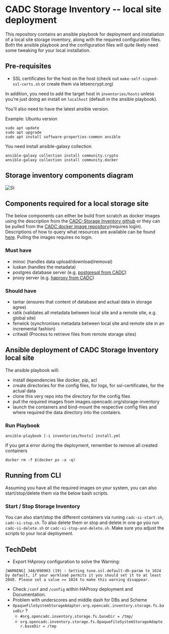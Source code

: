 # CADC Storage Inventory -- local site deployment
This repository contains an ansible playbook for deployment and instatiation of a local site storage inventory, along with the required configuration files. Both the ansible playbook and the configuration files will quite likely need some tweaking for your local installation.
## Pre-requisites
- SSL certificates for the host on the host (check out `make-self-signed-ssl-certs.sh` or create them via letsencrypt.org)

In addition, you need to add the target host in `inventories/hosts` unless you're just doing an install on `localhost` (default in the ansible playbook).

You'll also need to have the latest ansible version.

Example: Ubuntu version
```
sudo apt update
sudo apt upgrade
sudo apt install software-properties-common ansible
```
You need install ansible-galaxy collection
```
ansible-galaxy collection install community.crypto
ansible-galaxy collection install community.docker
```

## Storage inventory components diagram

![SI](https://github.com/opencadc/storage-inventory/raw/master/docs/storage-site.png)

## Components required for a local storage site
The below components can either be build from scratch as docker images using the description from the [CADC-Storage Inventory github](https://github.com/opencadc/storage-inventory) or they can be pulled from the [CADC docker image repository](https://images.opencadc.org/)(requires login). Descriptions of how to query what resources are available can be found [here](https://www.opencadc.org/storage-inventory/ops/). Pulling the images requires no login.

### Must have
 - minoc (handles data upload/download/removal)
 - luskan (handles the metadata)
 - postgres database server (e.g. [postgresql from CADC](https://github.com/opencadc/docker-base/tree/master/cadc-postgresql-dev))
 - proxy server (e.g. [haproxy from CADC](https://github.com/opencadc/docker-base/tree/master/cadc-haproxy-dev))

### Should have
 - tantar (ensures that content of database and actual data in storage agree)
 - ratik (validates all metadata between local site and a remote site, e.g. global site)
 - fenwick (synchronises metadata between local site and remote site in an incremental fashion)
 - critwall (Process to retrieve files from remote storage sites)

## Ansible deployment of CADC Storage Inventory local site
The ansible playbook will:
 - install dependencies like docker, pip, acl
 - create directories for the config files, for logs, for ssl-certificates, for the actual data
 - clone this very repo into the directory for the config files
 - pull the required images from images.opencadc.org/storage-inventory
 - launch the containers and bind-mount the respective config files and where required the data directory into the contaiers.

### Run Playbook
```
ansible-playbook [-i inventories/hosts] install.yml
```
If you get a error during the deployment, remember to remove all created containers
```
docker rm -f $(docker ps -a -q)
```

## Running from CLI
Assuming you have all the required images on your system, you can also start/stop/delete them via the below bash scripts.
### Start / Stop  Storage Inventory

You can also start/stop the different containers via runing `cadc-si-start.sh`, `cadc-si-stop.sh`. To also delete them or stop and delete in one go you run `cadc-si-delete.sh` or `cadc-si-stop-and-delete.sh`. Make sure you adjust the scripts to your local deployment.

## TechDebt

- Export HAproxy configuration to solve the Warning: 
```
[WARNING] 348/090903 (19) : Setting tune.ssl.default-dh-param to 1024 by default, if your workload permits it you should set it to at least 2048. Please set a value >= 1024 to make this warning disappear.
```
- Check `/conf` and `/config` within HAProxy deployment and Documentation.
- Problem with underscores and middle dash for DBs and Scheme
- `OpaqueFileSystemStorageAdapter.org.opencadc.inventory.storage.fs.baseDir` ?
  - `#org.opencadc.inventory.storage.fs.baseDir = /tmp/`
  - `org.opencadc.inventory.storage.fs.OpaqueFileSystemStorageAdapter.baseDir = /tmp`
